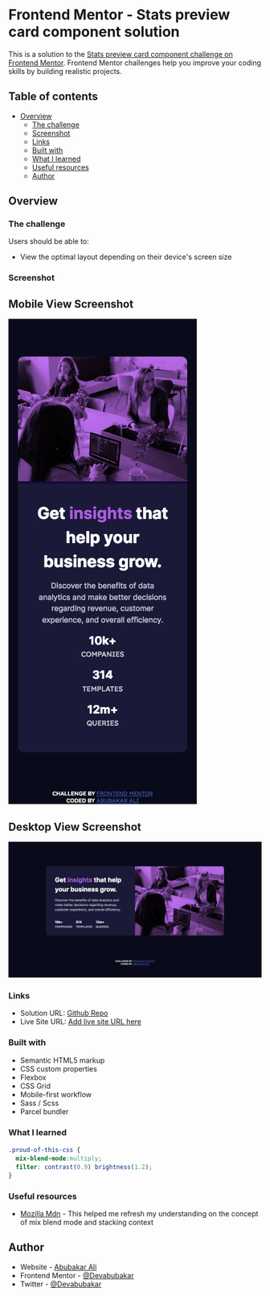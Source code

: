 # Frontend Mentor - Stats preview card component solution

This is a solution to the [Stats preview card component challenge on Frontend Mentor](https://www.frontendmentor.io/challenges/stats-preview-card-component-8JqbgoU62). Frontend Mentor challenges help you improve your coding skills by building realistic projects. 

## Table of contents

- [Overview](#overview)
  - [The challenge](#the-challenge)
  - [Screenshot](#screenshot)
  - [Links](#links)
  - [Built with](#built-with)
  - [What I learned](#what-i-learned)
  - [Useful resources](#useful-resources)
  - [Author](#author)




## Overview

### The challenge

Users should be able to:

- View the optimal layout depending on their device's screen size

### Screenshot
## Mobile View Screenshot

![](./src/images/mobile-screenshot.png)


## Desktop View Screenshot

![](./src/images/desktop-screenshot.png)


### Links

- Solution URL: [Github Repo](https://github.com/Devabubakar/Frontend-Mentor-Stats-preview-card-component)
- Live Site URL: [Add live site URL here](https://your-live-site-url.com)



### Built with

- Semantic HTML5 markup
- CSS custom properties
- Flexbox
- CSS Grid
- Mobile-first workflow
- Sass / Scss 
- Parcel bundler



### What I learned




```css
.proud-of-this-css {
  mix-blend-mode:multiply;
  filter: contrast(0.9) brightness(1.2);
}
```



### Useful resources

- [Mozilla Mdn](https://developer.mozilla.org) - This helped me refresh my understanding on the concept of mix blend mode and stacking context

## Author

- Website - [Abubakar Ali](https://www.github.com/Devabubakar)
- Frontend Mentor - [@Devabubakar](https://www.frontendmentor.io/profile/Devabubakar)
- Twitter - [@Devabubakar](https://www.twitter.com/Devabubakar)

